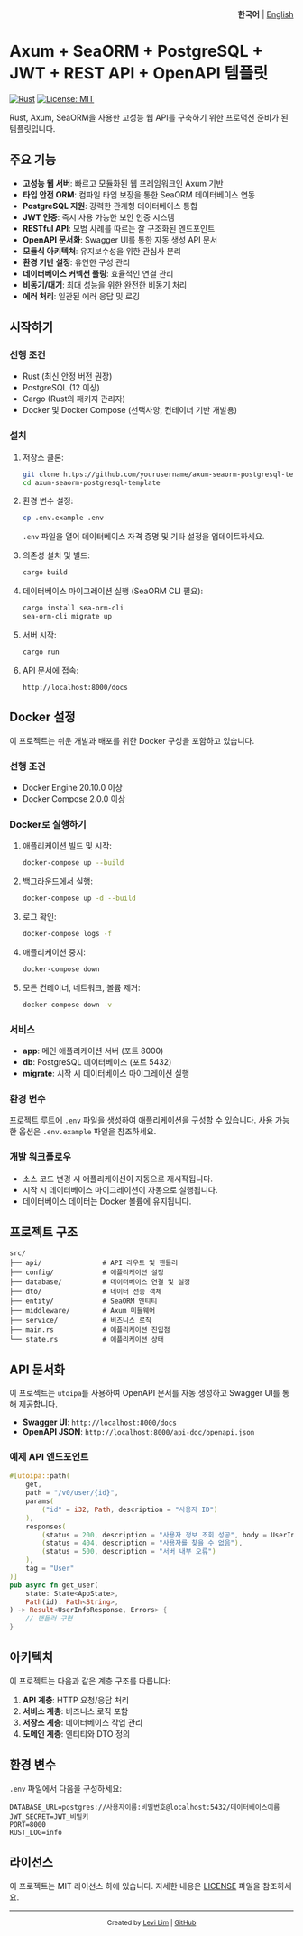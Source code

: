 <div align="right">
  <strong>한국어</strong> | <a href="./README.md">English</a>
</div>

# Axum + SeaORM + PostgreSQL + JWT + REST API + OpenAPI 템플릿

[![Rust](https://img.shields.io/badge/rust-stable-blue.svg)](https://www.rust-lang.org/)
[![License: MIT](https://img.shields.io/badge/License-MIT-yellow.svg)](https://opensource.org/licenses/MIT)

Rust, Axum, SeaORM을 사용한 고성능 웹 API를 구축하기 위한 프로덕션 준비가 된 템플릿입니다.

## 주요 기능

- **고성능 웹 서버**: 빠르고 모듈화된 웹 프레임워크인 Axum 기반
- **타입 안전 ORM**: 컴파일 타임 보장을 통한 SeaORM 데이터베이스 연동
- **PostgreSQL 지원**: 강력한 관계형 데이터베이스 통합
- **JWT 인증**: 즉시 사용 가능한 보안 인증 시스템
- **RESTful API**: 모범 사례를 따르는 잘 구조화된 엔드포인트
- **OpenAPI 문서화**: Swagger UI를 통한 자동 생성 API 문서
- **모듈식 아키텍처**: 유지보수성을 위한 관심사 분리
- **환경 기반 설정**: 유연한 구성 관리
- **데이터베이스 커넥션 풀링**: 효율적인 연결 관리
- **비동기/대기**: 최대 성능을 위한 완전한 비동기 처리
- **에러 처리**: 일관된 에러 응답 및 로깅

## 시작하기

### 선행 조건

- Rust (최신 안정 버전 권장)
- PostgreSQL (12 이상)
- Cargo (Rust의 패키지 관리자)
- Docker 및 Docker Compose (선택사항, 컨테이너 기반 개발용)

### 설치

1. 저장소 클론:
   ```bash
   git clone https://github.com/yourusername/axum-seaorm-postgresql-template.git
   cd axum-seaorm-postgresql-template
   ```

2. 환경 변수 설정:
   ```bash
   cp .env.example .env
   ```
   `.env` 파일을 열어 데이터베이스 자격 증명 및 기타 설정을 업데이트하세요.

3. 의존성 설치 및 빌드:
   ```bash
   cargo build
   ```

4. 데이터베이스 마이그레이션 실행 (SeaORM CLI 필요):
   ```bash
   cargo install sea-orm-cli
   sea-orm-cli migrate up
   ```

5. 서버 시작:
   ```bash
   cargo run
   ```

6. API 문서에 접속:
   ```
   http://localhost:8000/docs
   ```

## Docker 설정

이 프로젝트는 쉬운 개발과 배포를 위한 Docker 구성을 포함하고 있습니다.

### 선행 조건

- Docker Engine 20.10.0 이상
- Docker Compose 2.0.0 이상

### Docker로 실행하기

1. 애플리케이션 빌드 및 시작:
   ```bash
   docker-compose up --build
   ```

2. 백그라운드에서 실행:
   ```bash
   docker-compose up -d --build
   ```

3. 로그 확인:
   ```bash
   docker-compose logs -f
   ```

4. 애플리케이션 중지:
   ```bash
   docker-compose down
   ```

5. 모든 컨테이너, 네트워크, 볼륨 제거:
   ```bash
   docker-compose down -v
   ```

### 서비스

- **app**: 메인 애플리케이션 서버 (포트 8000)
- **db**: PostgreSQL 데이터베이스 (포트 5432)
- **migrate**: 시작 시 데이터베이스 마이그레이션 실행

### 환경 변수

프로젝트 루트에 `.env` 파일을 생성하여 애플리케이션을 구성할 수 있습니다. 사용 가능한 옵션은 `.env.example` 파일을 참조하세요.

### 개발 워크플로우

- 소스 코드 변경 시 애플리케이션이 자동으로 재시작됩니다.
- 시작 시 데이터베이스 마이그레이션이 자동으로 실행됩니다.
- 데이터베이스 데이터는 Docker 볼륨에 유지됩니다.

## 프로젝트 구조

```
src/
├── api/               # API 라우트 및 핸들러
├── config/            # 애플리케이션 설정
├── database/          # 데이터베이스 연결 및 설정
├── dto/               # 데이터 전송 객체
├── entity/            # SeaORM 엔티티
├── middleware/        # Axum 미들웨어
├── service/           # 비즈니스 로직
├── main.rs            # 애플리케이션 진입점
└── state.rs           # 애플리케이션 상태
```

## API 문서화

이 프로젝트는 `utoipa`를 사용하여 OpenAPI 문서를 자동 생성하고 Swagger UI를 통해 제공합니다.

- **Swagger UI**: `http://localhost:8000/docs`
- **OpenAPI JSON**: `http://localhost:8000/api-doc/openapi.json`

### 예제 API 엔드포인트

```rust
#[utoipa::path(
    get,
    path = "/v0/user/{id}",
    params(
        ("id" = i32, Path, description = "사용자 ID")
    ),
    responses(
        (status = 200, description = "사용자 정보 조회 성공", body = UserInfoResponse),
        (status = 404, description = "사용자를 찾을 수 없음"),
        (status = 500, description = "서버 내부 오류")
    ),
    tag = "User"
)]
pub async fn get_user(
    state: State<AppState>,
    Path(id): Path<String>,
) -> Result<UserInfoResponse, Errors> {
    // 핸들러 구현
}
```

## 아키텍처

이 프로젝트는 다음과 같은 계층 구조를 따릅니다:

1. **API 계층**: HTTP 요청/응답 처리
2. **서비스 계층**: 비즈니스 로직 포함
3. **저장소 계층**: 데이터베이스 작업 관리
4. **도메인 계층**: 엔티티와 DTO 정의

## 환경 변수

`.env` 파일에서 다음을 구성하세요:

```env
DATABASE_URL=postgres://사용자이름:비밀번호@localhost:5432/데이터베이스이름
JWT_SECRET=JWT_비밀키
PORT=8000
RUST_LOG=info
```

## 라이선스

이 프로젝트는 MIT 라이선스 하에 있습니다. 자세한 내용은 [LICENSE](./LICENSE) 파일을 참조하세요.

---

<div align="center">
  <sub>Created by <a href="https://github.com/shiueo">Levi Lim</a> | <a href="https://github.com/shiueo/axum-seaorm-postgresql-jwt-rest-openapi-template">GitHub</a></sub>
</div>
